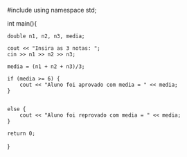 #include <iostream>
using namespace std;

int main(){
	
	double n1, n2, n3, media;
	
	cout << "Insira as 3 notas: ";
	cin >> n1 >> n2 >> n3;
	
	media = (n1 + n2 + n3)/3;
	
	if (media >= 6) {
		cout << "Aluno foi aprovado com media = " << media;
	}
		
	
	else {
		cout << "Aluno foi reprovado com media = " << media;
	}
	
	return 0;
}
